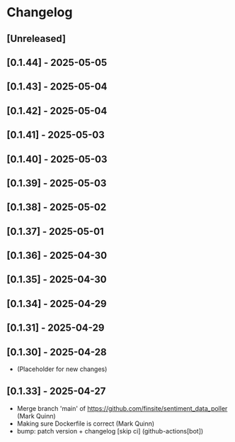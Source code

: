 # Changelog

## [Unreleased]

## [0.1.44] - 2025-05-05

## [0.1.43] - 2025-05-04

## [0.1.42] - 2025-05-04

## [0.1.41] - 2025-05-03

## [0.1.40] - 2025-05-03

## [0.1.39] - 2025-05-03

## [0.1.38] - 2025-05-02

## [0.1.37] - 2025-05-01

## [0.1.36] - 2025-04-30

## [0.1.35] - 2025-04-30

## [0.1.34] - 2025-04-29

## [0.1.31] - 2025-04-29

## [0.1.30] - 2025-04-28

- (Placeholder for new changes)

## [0.1.33] - 2025-04-27

- Merge branch 'main' of https://github.com/finsite/sentiment_data_poller (Mark
  Quinn)
- Making sure Dockerfile is correct (Mark Quinn)
- bump: patch version + changelog [skip ci] (github-actions[bot])
